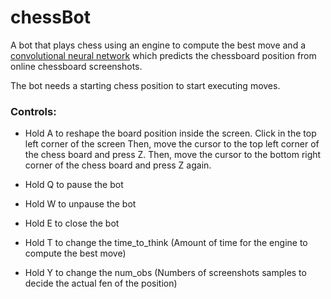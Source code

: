 # chessBot
A bot that plays chess using an engine to compute the best move and a [convolutional neural network](https://github.com/Elucidation/tensorflow_chessbot) which predicts the chessboard position from online chessboard screenshots.

The bot needs a starting chess position to start executing moves.

### Controls:
  * Hold A to reshape the board position inside the screen.
  Click in the top left corner of the screen
  Then, move the cursor to the top left corner of the chess board and press Z.
  Then, move the cursor to the bottom right corner of the chess board and press Z again.

  * Hold Q to pause the bot

  * Hold W to unpause the bot

  * Hold E to close the bot

  * Hold T to change the time_to_think (Amount of time for the engine to compute the best move)

  * Hold Y to change the num_obs (Numbers of screenshots samples to decide the actual fen of the position)
